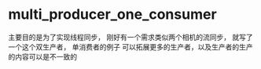 # multi_producer_one_consumer
主要目的是为了实现线程同步， 刚好有一个需求类似两个相机的流同步， 就写了一个这个双生产者， 单消费者的例子
可以拓展更多的生产者，以及生产者的生产的内容可以是不一致的